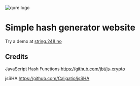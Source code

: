 ![qore logo](https://qore.no/res/logo-text-100.png)

# Simple hash generator website

Try a demo at [string.248.no](https://string.248.no)

## Credits

JavaScript Hash Functions
https://github.com/jbt/js-crypto

jsSHA
https://github.com/Caligatio/jsSHA
